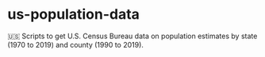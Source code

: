 # us-population-data
🇺🇸 Scripts to get U.S. Census Bureau data on population estimates by state (1970 to 2019) and county (1990 to 2019).
